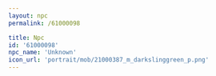 ```yaml
---
layout: npc
permalink: /61000098

title: Npc
id: '61000098'
npc_name: 'Unknown'
icon_url: 'portrait/mob/21000387_m_darkslinggreen_p.png'
---
```

